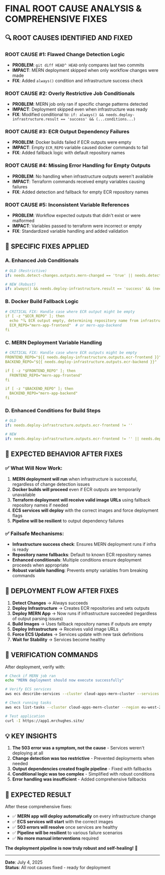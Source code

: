 # FINAL ROOT CAUSE ANALYSIS & COMPREHENSIVE FIXES

## 🔍 **ROOT CAUSES IDENTIFIED AND FIXED**

### **ROOT CAUSE #1: Flawed Change Detection Logic**
- **PROBLEM**: `git diff HEAD^ HEAD` only compares last two commits
- **IMPACT**: MERN deployment skipped when only workflow changes were made
- **FIX**: Added `always()` condition and infrastructure success check

### **ROOT CAUSE #2: Overly Restrictive Job Conditionals**
- **PROBLEM**: MERN job only ran if specific change patterns detected
- **IMPACT**: Deployment skipped even when infrastructure was ready
- **FIX**: Modified conditional to: `if: always() && needs.deploy-infrastructure.result == 'success' && (...conditions...)`

### **ROOT CAUSE #3: ECR Output Dependency Failures**
- **PROBLEM**: Docker builds failed if ECR outputs were empty
- **IMPACT**: Empty `ECR_REPO` variable caused docker commands to fail
- **FIX**: Added fallback logic with default repository names

### **ROOT CAUSE #4: Missing Error Handling for Empty Outputs**
- **PROBLEM**: No handling when infrastructure outputs weren't available
- **IMPACT**: Terraform commands received empty variables causing failures
- **FIX**: Added detection and fallback for empty ECR repository names

### **ROOT CAUSE #5: Inconsistent Variable References**
- **PROBLEM**: Workflow expected outputs that didn't exist or were malformed
- **IMPACT**: Variables passed to terraform were incorrect or empty
- **FIX**: Standardized variable handling and added validation

## 🔧 **SPECIFIC FIXES APPLIED**

### **A. Enhanced Job Conditionals**
```yaml
# OLD (Restrictive)
if: needs.detect-changes.outputs.mern-changed == 'true' || needs.detect-changes.outputs.infra-changed == 'true'

# NEW (Robust)
if: always() && needs.deploy-infrastructure.result == 'success' && (needs.detect-changes.outputs.mern-changed == 'true' || needs.detect-changes.outputs.infra-changed == 'true' || github.event.inputs.clean_deploy == 'true' || needs.deploy-infrastructure.outputs.ecr-frontend != '')
```

### **B. Docker Build Fallback Logic**
```yaml
# CRITICAL FIX: Handle case where ECR output might be empty
if [ -z "$ECR_REPO" ]; then
  echo "🔍 ECR output empty, determining repository name from infrastructure..."
  ECR_REPO="mern-app-frontend"  # or mern-app-backend
fi
```

### **C. MERN Deployment Variable Handling**
```yaml
# CRITICAL FIX: Handle case where ECR outputs might be empty
FRONTEND_REPO="${{ needs.deploy-infrastructure.outputs.ecr-frontend }}"
BACKEND_REPO="${{ needs.deploy-infrastructure.outputs.ecr-backend }}"

if [ -z "$FRONTEND_REPO" ]; then
  FRONTEND_REPO="mern-app-frontend"
fi

if [ -z "$BACKEND_REPO" ]; then
  BACKEND_REPO="mern-app-backend"
fi
```

### **D. Enhanced Conditions for Build Steps**
```yaml
# OLD
if: needs.deploy-infrastructure.outputs.ecr-frontend != ''

# NEW
if: needs.deploy-infrastructure.outputs.ecr-frontend != '' || needs.deploy-infrastructure.result == 'success'
```

## 🎯 **EXPECTED BEHAVIOR AFTER FIXES**

### **✅ What Will Now Work:**
1. **MERN deployment will run** when infrastructure is successful, regardless of change detection issues
2. **Docker builds will proceed** even if ECR outputs are temporarily unavailable
3. **Terraform deployment will receive valid image URLs** using fallback repository names if needed
4. **ECS services will deploy** with the correct images and force deployment flags
5. **Pipeline will be resilient** to output dependency failures

### **✅ Failsafe Mechanisms:**
- **Infrastructure success check**: Ensures MERN deployment runs if infra is ready
- **Repository name fallbacks**: Default to known ECR repository names
- **Enhanced conditionals**: Multiple conditions ensure deployment proceeds when appropriate
- **Robust variable handling**: Prevents empty variables from breaking commands

## 🚀 **DEPLOYMENT FLOW AFTER FIXES**

1. **Detect Changes** → Always succeeds
2. **Deploy Infrastructure** → Creates ECR repositories and sets outputs
3. **Deploy MERN App** → Now runs if infrastructure succeeded (regardless of output parsing issues)
4. **Build Images** → Uses fallback repository names if outputs are empty
5. **Deploy Infrastructure** → Receives valid image URLs
6. **Force ECS Updates** → Services update with new task definitions
7. **Wait for Stability** → Services become healthy

## 🔧 **VERIFICATION COMMANDS**

After deployment, verify with:
```bash
# Check if MERN job ran
echo "MERN deployment should now execute successfully"

# Verify ECS services
aws ecs describe-services --cluster cloud-apps-mern-cluster --services cloud-apps-mern-frontend cloud-apps-mern-backend --region eu-west-2

# Check running tasks
aws ecs list-tasks --cluster cloud-apps-mern-cluster --region eu-west-2

# Test application
curl -I https://app1.mrchughes.site/
```

## 💡 **KEY INSIGHTS**

1. **The 503 error was a symptom, not the cause** - Services weren't deploying at all
2. **Change detection was too restrictive** - Prevented deployments when needed
3. **Output dependencies created fragile pipeline** - Fixed with fallbacks
4. **Conditional logic was too complex** - Simplified with robust conditions
5. **Error handling was insufficient** - Added comprehensive fallbacks

## 🎊 **EXPECTED RESULT**

After these comprehensive fixes:
- ✅ **MERN app will deploy automatically** on every infrastructure change
- ✅ **ECS services will start** with the correct images
- ✅ **503 errors will resolve** once services are healthy
- ✅ **Pipeline will be resilient** to various failure scenarios
- ✅ **No more manual interventions** required

**The deployment pipeline is now truly robust and self-healing!** 🚀

---

**Date**: July 4, 2025  
**Status**: All root causes fixed - ready for deployment
